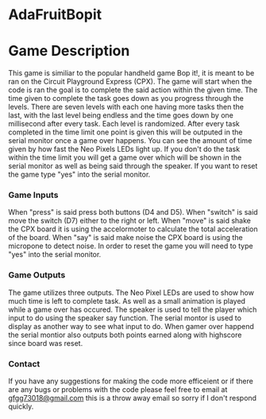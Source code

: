 # AdaFruitBopit

# Game Description
This game is similiar to the popular handheld game Bop it!, it is meant to be ran on the Circuit Playground Express (CPX). The game will start when the code is ran the goal is to complete the said action within the given time. The time given to complete the task goes down as you progress through the levels. There are seven levels with each one having more tasks then the last, with the last level being endless and the time goes down by one millisecond after every task. Each level is randomized. After every task completed in the time limit one point is given this will be outputed in the serial monitor once a game over happens. You can see the amount of time given by how fast the Neo Pixels LEDs light up. If you don't do the task within the time limit you will get a game over which will be shown in the serial monitor as well as being said through the speaker. If you want to reset the game type "yes" into the serial monitor. 


### Game Inputs
When "press" is said press both buttons (D4 and D5).
When "switch" is said move the switch (D7) either to the right or left.
When "move" is said shake the CPX board it is using the accelormoter to calculate the total acceleration of the board.
When "say" is said make noise the CPX board is using the micropone to detect noise.
In order to reset the game you will need to type "yes" into the serial monitor. 


### Game Outputs
The game utilizes three outputs.
The Neo Pixel LEDs are used to show how much time is left to complete task. As well as a small animation is played while a game over has occured. 
The speaker is used to tell the player which input to do using the speaker say function. 
The serial montor is used to display as another way to see what input to do. When gamer over happend the serial montior also outputs both points earned along with highscore since board was reset. 


### Contact
If you have any suggestions for making the code more efficeient or if there are any bugs or problems with the code please feel free to email at gfgg73018@gmail.com this is a throw away email so sorry if I don't respond quickly.
